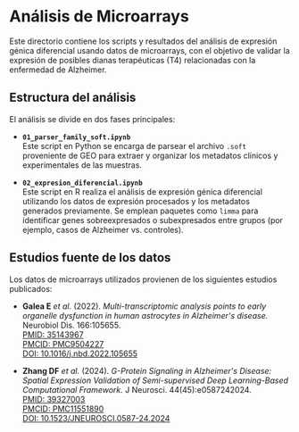# Análisis de Microarrays

Este directorio contiene los scripts y resultados del análisis de expresión génica diferencial usando datos de microarrays, con el objetivo de validar la expresión de posibles dianas terapéuticas (T4) relacionadas con la enfermedad de Alzheimer.

## Estructura del análisis

El análisis se divide en dos fases principales:

- **`01_parser_family_soft.ipynb`**  
  Este script en Python se encarga de parsear el archivo `.soft` proveniente de GEO para extraer y organizar los metadatos clínicos y experimentales de las muestras.

- **`02_expresion_diferencial.ipynb`**  
  Este script en R realiza el análisis de expresión génica diferencial utilizando los datos de expresión procesados y los metadatos generados previamente. Se emplean paquetes como `limma` para identificar genes sobreexpresados o subexpresados entre grupos (por ejemplo, casos de Alzheimer vs. controles).

## Estudios fuente de los datos

Los datos de microarrays utilizados provienen de los siguientes estudios publicados:

- **Galea E** *et al.* (2022). *Multi-transcriptomic analysis points to early organelle dysfunction in human astrocytes in Alzheimer's disease.* Neurobiol Dis. 166:105655.  
  [PMID: 35143967](https://pubmed.ncbi.nlm.nih.gov/35143967)  
  [PMCID: PMC9504227](https://www.ncbi.nlm.nih.gov/pmc/articles/PMC9504227)  
  [DOI: 10.1016/j.nbd.2022.105655](https://doi.org/10.1016/j.nbd.2022.105655)

- **Zhang DF** *et al.* (2024). *G-Protein Signaling in Alzheimer's Disease: Spatial Expression Validation of Semi-supervised Deep Learning-Based Computational Framework.* J Neurosci. 44(45):e0587242024.  
  [PMID: 39327003](https://pubmed.ncbi.nlm.nih.gov/39327003)  
  [PMCID: PMC11551890](https://www.ncbi.nlm.nih.gov/pmc/articles/PMC11551890)  
  [DOI: 10.1523/JNEUROSCI.0587-24.2024](https://doi.org/10.1523/JNEUROSCI.0587-24.2024)


